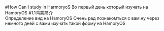 #How Can I study in HarmoryoS
Во первый день который изучать на HamoryOS
#1.1鸿蒙简介  
Определение вид на HamoryOS
Oчень рад познакомться с вам.ну через немного дней с вами изучать такой форму на HamoryOS
